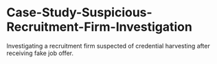 # Case-Study-Suspicious-Recruitment-Firm-Investigation
Investigating a recruitment firm suspected of credential harvesting after receiving fake job offer.
